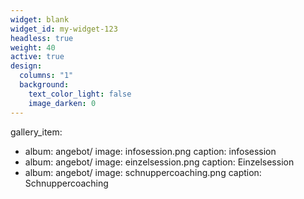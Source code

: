 ```yaml
---
widget: blank
widget_id: my-widget-123
headless: true
weight: 40
active: true
design:
  columns: "1"
  background:
    text_color_light: false
    image_darken: 0
---
```

gallery_item:
- album: angebot/
  image: infosession.png
  caption: infosession
- album: angebot/
  image: einzelsession.png
  caption: Einzelsession
- album: angebot/
  image: schnuppercoaching.png
  caption: Schnuppercoaching